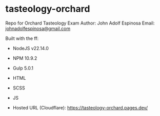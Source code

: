 # tasteology-orchard
Repo for Orchard Tasteology Exam
Author: John Adolf Espinosa
Email: johnadolfespinosa@gmail.com

Built with the ff:
- NodeJS v22.14.0
- NPM 10.9.2
- Gulp 5.0.1
- HTML
- SCSS
- JS

- Hosted URL (Cloudflare): https://tasteology-orchard.pages.dev/ 
